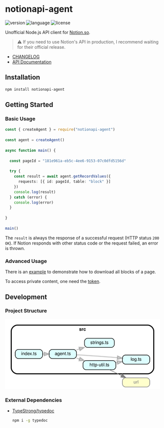 # notionapi-agent

![version](https://img.shields.io/npm/v/notionapi-agent.svg?style=flat-square&color=007acc&label=version) ![language](https://img.shields.io/badge/language-typescript-blue.svg?style=flat-square) ![license](https://img.shields.io/github/license/dragonman225/notionapi-agent.svg?style=flat-square&label=license&color=08CE5D)

Unofficial Node.js API client for [Notion.so](https://www.notion.so).

> :warning: If you need to use Notion's API in production, I recommend waiting for their official release.

* [CHANGELOG](CHANGELOG.md)
* [API Documentation](https://notionapi-develop.netlify.com/globals.html)

## Installation

```bash
npm install notionapi-agent
```

## Getting Started

### Basic Usage

```typescript
const { createAgent } = require("notionapi-agent")

const agent = createAgent()

async function main() {

  const pageId = "181e961a-eb5c-4ee6-9153-07c0dfd5156d"

  try {
    const result = await agent.getRecordValues({
      requests: [{ id: pageId, table: "block" }]
    })
    console.log(result)
  } catch (error) {
    console.log(error)
  }

}

main()
```

The `result` is always the response of a successful request (HTTP status `200 OK`). If Notion responds with other status code or the request failed, an error is thrown.

### Advanced Usage

There is an [example](documentation/examples/download-page.ts) to demonstrate how to download all blocks of a page.

To access private content, one need the [token](documentation/get-token/get-token.md).

## Development

### Project Structure

![project structure graph](documentation/dependency-graph.svg)

### External Dependencies

* [TypeStrong/typedoc](https://github.com/TypeStrong/typedoc)

  ```bash
  npm i -g typedoc
  ```
